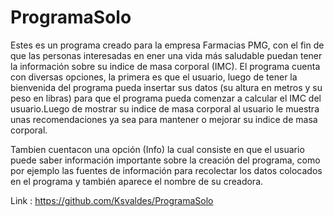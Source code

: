 # ProgramaSolo
Estes es un programa creado para la empresa Farmacias PMG, con el fin de que las personas interesadas en ener una vida más saludable puedan tener la información sobre su indice de masa corporal (IMC).
El programa cuenta con diversas opciones, la primera es que el usuario, luego de tener la bienvenida del programa pueda insertar sus datos (su altura en metros y su peso en libras) para que el programa
pueda comenzar a calcular el IMC del usuario.Luego de mostrar su indice de masa corporal al usuario
le muestra unas recomendaciones ya sea para mantener o mejorar su indice de masa corporal.

Tambien cuentacon una opción (Info) la cual consiste en que el usuario puede saber información importante sobre la creación del programa, como por ejemplo las fuentes de información para recolectar los datos
colocados en el programa y también aparece el nombre de su creadora.

Link : https://github.com/Ksvaldes/ProgramaSolo
